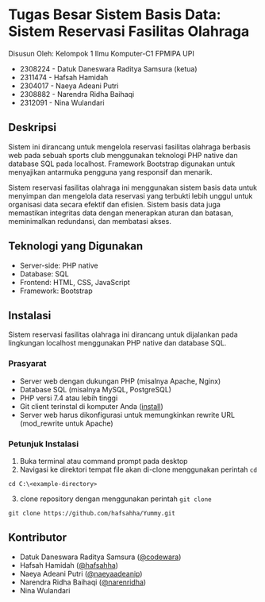 # Tugas Besar Sistem Basis Data: Sistem Reservasi Fasilitas Olahraga
Disusun Oleh: Kelompok 1 Ilmu Komputer-C1 FPMIPA UPI<br/>
- 2308224 - Datuk Daneswara Raditya Samsura (ketua)
- 2311474 - Hafsah Hamidah
- 2304017 - Naeya Adeani Putri
- 2308882 - Narendra Ridha Baihaqi
- 2312091 - Nina Wulandari

## Deskripsi
Sistem ini dirancang untuk mengelola reservasi fasilitas olahraga berbasis web pada sebuah sports club menggunakan teknologi PHP native dan database SQL pada localhost. Framework Bootstrap digunakan untuk menyajikan antarmuka pengguna yang responsif dan menarik.

Sistem reservasi fasilitas olahraga ini menggunakan sistem basis data untuk menyimpan dan mengelola data reservasi yang terbukti lebih unggul untuk organisasi data secara efektif dan efisien. Sistem basis data juga memastikan integritas data dengan menerapkan aturan dan batasan, meminimalkan redundansi, dan membatasi akses.

## Teknologi yang Digunakan
- Server-side: PHP native
- Database: SQL
- Frontend: HTML, CSS, JavaScript
- Framework: Bootstrap

## Instalasi
Sistem reservasi fasilitas olahraga ini dirancang untuk dijalankan pada lingkungan localhost menggunakan PHP native dan database SQL.

### Prasyarat
- Server web dengan dukungan PHP (misalnya Apache, Nginx)
- Database SQL (misalnya MySQL, PostgreSQL)
- PHP versi 7.4 atau lebih tinggi
- Git client terinstal di komputer Anda ([install](https://www.git-scm.com/downloads))
- Server web harus dikonfigurasi untuk memungkinkan rewrite URL (mod_rewrite untuk Apache)

### Petunjuk Instalasi
1. Buka terminal atau command prompt pada desktop
2. Navigasi ke direktori tempat file akan di-clone menggunakan perintah `cd`
```
cd C:\<example-directory>
```
3. clone repository dengan menggunakan perintah `git clone`
```
git clone https://github.com/hafsahha/Yummy.git
```

## Kontributor
- Datuk Daneswara Raditya Samsura ([@codewara](https://github.com/codewara))
- Hafsah Hamidah ([@hafsahha](https://github.com/hafsahha))
- Naeya Adeani Putri ([@naeyaadeanip](https://github.com/naeyaadeanip))
- Narendra Ridha Baihaqi ([@narenridha](https://github.com/narenridha))
- Nina Wulandari
